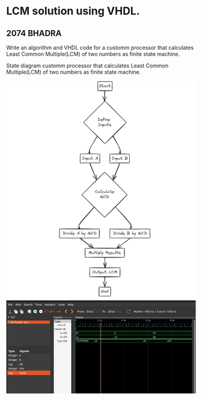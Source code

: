 <h1>LCM solution using VHDL.</h1>
<h2>2074 BHADRA</h2>
<p>Write an algorithm and VHDL code for a customm processor that calculates Least Common Multiple(LCM) of two numbers as finite state machine.</p>
<p> State diagram customm processor that calculates Least Common Multiple(LCM) of two numbers as finite state machine.</p>
<img src="./LCM.png" alt="LCM of two numbers." />
<img src="./LCM.jpg" alt="LCM of two numbers." />
